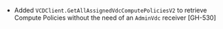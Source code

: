* Added `VCDClient.GetAllAssignedVdcComputePoliciesV2` to retrieve Compute Policies without the need of an `AdminVdc` receiver [GH-530]
